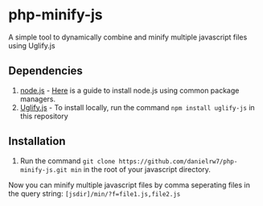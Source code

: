 # php-minify-js
A simple tool to dynamically combine and minify multiple javascript files using Uglify.js

## Dependencies
1. [node.js](https://github.com/joyent/node) - [Here](https://github.com/joyent/node/wiki/installing-node.js-via-package-manager) is a guide to install node.js using common package managers.
2. [Uglify.js](https://github.com/mishoo/UglifyJS2) - To install locally, run the command `npm install uglify-js` in this repository

## Installation
1. Run the command `git clone https://github.com/danielrw7/php-minify-js.git min` in the root of your javascript directory.

Now you can minify multiple javascript files by comma seperating files in the query string: `[jsdir]/min/?f=file1.js,file2.js`

